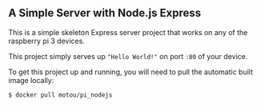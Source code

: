 ## A Simple Server with Node.js Express

This is a simple skeleton Express server project that works on any of the raspberry pi 3 devices.

This project simply serves up `"Hello World!"` on port `:80` of your device.

To get this project up and running, you will need to pull the automatic built image locally:
```
$ docker pull motou/pi_nodejs
```

